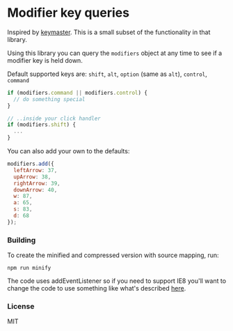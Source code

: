 # Modifier key queries

Inspired by [keymaster](https://github.com/madrobby/keymaster).
This is a small subset of the functionality in that library.

Using this library you can query the `modifiers` object at any time to see if a modifier key is held down.

Default supported keys are:
`shift`, `alt`, `option` (same as `alt`), `control`, `command`

```javascript
if (modifiers.command || modifiers.control) {
  // do something special
}

// ..inside your click handler
if (modifiers.shift) {
  ...
}
```

You can also add your own to the defaults:
```javascript
modifiers.add({
  leftArrow: 37,
  upArrow: 38,
  rightArrow: 39,
  downArrow: 40,
  w: 87,
  a: 65,
  s: 83,
  d: 68
});
```

### Building

To create the minified and compressed version with source mapping, run:

`npm run minify`

The code uses addEventListener so if you need to support IE8 you'll want to change the code to use
something like what's described [here](http://msdn.microsoft.com/en-us/magazine/ff728624.aspx).


### License

MIT
